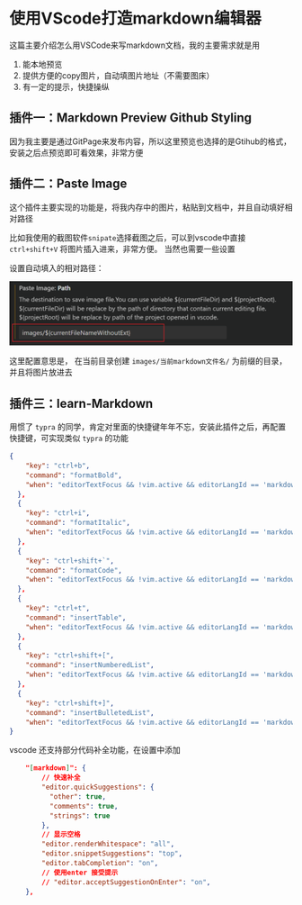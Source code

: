 # 使用VScode打造markdown编辑器

这篇主要介绍怎么用VSCode来写markdown文档，我的主要需求就是用
1. 能本地预览
2. 提供方便的copy图片，自动填图片地址（不需要图床）
3. 有一定的提示，快捷操纵

## 插件一：Markdown Preview Github Styling

因为我主要是通过GitPage来发布内容，所以这里预览也选择的是Gtihub的格式，安装之后点预览即可看效果，非常方便

## 插件二：Paste Image

这个插件主要实现的功能是，将我内存中的图片，粘贴到文档中，并且自动填好相对路径

比如我使用的截图软件`snipate`选择截图之后，可以到vscode中直接 `ctrl+shift+V` 将图片插入进来，非常方便。 当然也需要一些设置

设置自动填入的相对路径：

![](images/vscode_markdown/2024-04-03-18-48-43.png ':size=300')

这里配置意思是， 在当前目录创建  `images/当前markdown文件名/` 为前缀的目录，并且将图片放进去

## 插件三：learn-Markdown

用惯了 `typra` 的同学，肯定对里面的快捷键年年不忘，安装此插件之后，再配置快捷键，可实现类似 `typra` 的功能

```json
{
    "key": "ctrl+b",
    "command": "formatBold",
    "when": "editorTextFocus && !vim.active && editorLangId == 'markdown'"
  },
  {
    "key": "ctrl+i",
    "command": "formatItalic",
    "when": "editorTextFocus && !vim.active && editorLangId == 'markdown'"
  },
  {
    "key": "ctrl+shift+`",
    "command": "formatCode",
    "when": "editorTextFocus && !vim.active && editorLangId == 'markdown'"
  },
  {
    "key": "ctrl+t",
    "command": "insertTable",
    "when": "editorTextFocus && !vim.active && editorLangId == 'markdown'"
  },
  {
    "key": "ctrl+shift+[",
    "command": "insertNumberedList",
    "when": "editorTextFocus && !vim.active && editorLangId == 'markdown'"
  },
  {
    "key": "ctrl+shift+]",
    "command": "insertBulletedList",
    "when": "editorTextFocus && !vim.active && editorLangId == 'markdown'"
}
```

vscode 还支持部分代码补全功能，在设置中添加

```json
    "[markdown]": {
        // 快速补全
        "editor.quickSuggestions": {
          "other": true,
          "comments": true,
          "strings": true
        },
        // 显示空格
        "editor.renderWhitespace": "all",
        "editor.snippetSuggestions": "top",
        "editor.tabCompletion": "on",
        // 使用enter 接受提示
        // "editor.acceptSuggestionOnEnter": "on",
    },
```

